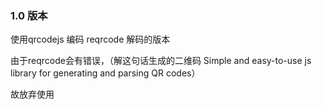 ### 1.0 版本

使用qrcodejs 编码 reqrcode 解码的版本

由于reqrcode会有错误，（解这句话生成的二维码 Simple and easy-to-use js library for generating and parsing QR codes）

故放弃使用